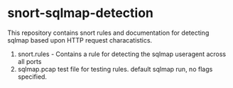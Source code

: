 # snort-sqlmap-detection
This repository contains snort rules and documentation for detecting sqlmap based upon HTTP request characatistics. 
1. snort.rules - Contains a rule for detecting the sqlmap useragent across all ports
2. sqlmap.pcap test file for testing rules. default sqlmap run, no flags specified. 
